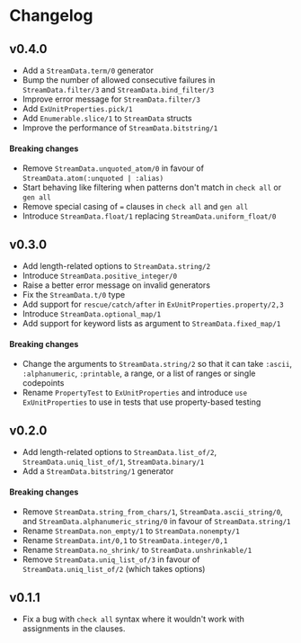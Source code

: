 # Changelog

## v0.4.0

  * Add a `StreamData.term/0` generator
  * Bump the number of allowed consecutive failures in `StreamData.filter/3` and `StreamData.bind_filter/3`
  * Improve error message for `StreamData.filter/3`
  * Add `ExUnitProperties.pick/1`
  * Add `Enumerable.slice/1` to `StreamData` structs
  * Improve the performance of `StreamData.bitstring/1`

#### Breaking changes

  * Remove `StreamData.unquoted_atom/0` in favour of `StreamData.atom(:unquoted | :alias)`
  * Start behaving like filtering when patterns don't match in `check all` or `gen all`
  * Remove special casing of `=` clauses in `check all` and `gen all`
  * Introduce `StreamData.float/1` replacing `StreamData.uniform_float/0`

## v0.3.0

  * Add length-related options to `StreamData.string/2`
  * Introduce `StreamData.positive_integer/0`
  * Raise a better error message on invalid generators
  * Fix the `StreamData.t/0` type
  * Add support for `rescue/catch/after` in `ExUnitProperties.property/2,3`
  * Introduce `StreamData.optional_map/1`
  * Add support for keyword lists as argument to `StreamData.fixed_map/1`

#### Breaking changes

  * Change the arguments to `StreamData.string/2` so that it can take `:ascii`, `:alphanumeric`, `:printable`, a range, or a list of ranges or single codepoints
  * Rename `PropertyTest` to `ExUnitProperties` and introduce `use ExUnitProperties` to use in tests that use property-based testing

## v0.2.0

  * Add length-related options to `StreamData.list_of/2`, `StreamData.uniq_list_of/1`, `StreamData.binary/1`
  * Add a `StreamData.bitstring/1` generator

#### Breaking changes

  * Remove `StreamData.string_from_chars/1`, `StreamData.ascii_string/0`, and `StreamData.alphanumeric_string/0` in favour of `StreamData.string/1`
  * Rename `StreamData.non_empty/1` to `StreamData.nonempty/1`
  * Rename `StreamData.int/0,1` to `StreamData.integer/0,1`
  * Rename `StreamData.no_shrink/` to `StreamData.unshrinkable/1`
  * Remove `StreamData.uniq_list_of/3` in favour of `StreamData.uniq_list_of/2` (which takes options)

## v0.1.1

  * Fix a bug with `check all` syntax where it wouldn't work with assignments in the clauses.

